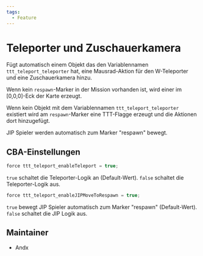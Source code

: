```yaml
---
tags:
  - Feature
---
```


# Teleporter und Zuschauerkamera

Fügt automatisch einem Objekt das den Variablennamen `ttt_teleport_teleporter` hat, eine Mausrad-Aktion für den W-Teleporter und eine Zuschauerkamera hinzu.

Wenn kein `respawn`-Marker in der Mission vorhanden ist, wird einer im [0,0,0]-Eck der Karte erzeugt.

Wenn kein Objekt mit dem Variablennamen `ttt_teleport_teleporter` existiert wird am `respawn`-Marker eine TTT-Flagge erzeugt und die Aktionen dort hinzugefügt.

JIP Spieler werden automatisch zum Marker "respawn" bewegt.

## CBA-Einstellungen

``` cpp
force ttt_teleport_enableTeleport = true;
```

`true` schaltet die Teleporter-Logik an (Default-Wert).
`false` schaltet die Teleporter-Logik aus.

``` cpp
force ttt_teleport_enableJIPMoveToRespawn = true;
```

`true` bewegt JIP Spieler automatisch zum Marker "respawn" (Default-Wert).
`false` schaltet die JIP Logik aus.

## Maintainer

- Andx
